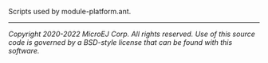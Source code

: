 Scripts used by module-platform.ant.

---
_Copyright 2020-2022 MicroEJ Corp. All rights reserved._
_Use of this source code is governed by a BSD-style license that can be found with this software._
